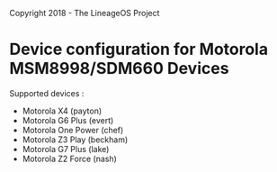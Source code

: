Copyright 2018 - The LineageOS Project

Device configuration for Motorola MSM8998/SDM660 Devices
========================================================

Supported devices :

* Motorola X4 (payton)
* Motorola G6 Plus (evert)
* Motorola One Power (chef)
* Motorola Z3 Play (beckham)
* Motorola G7 Plus (lake)
* Motorola Z2 Force (nash)

